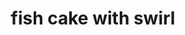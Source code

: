 ---
layout: food&drink
title: fish cake with swirl
emoji: fish_cake_with_swirl
permalink: 🍥.html
image: assets/img/3moji/fish_cake_with_swirl.png
---